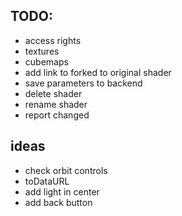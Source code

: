 ## TODO:

- access rights
- textures
- cubemaps
- add link to forked to original shader
- save parameters to backend
- delete shader
- rename shader
- report changed

## ideas

- check orbit controls
- toDataURL
- add light in center
- add back button
